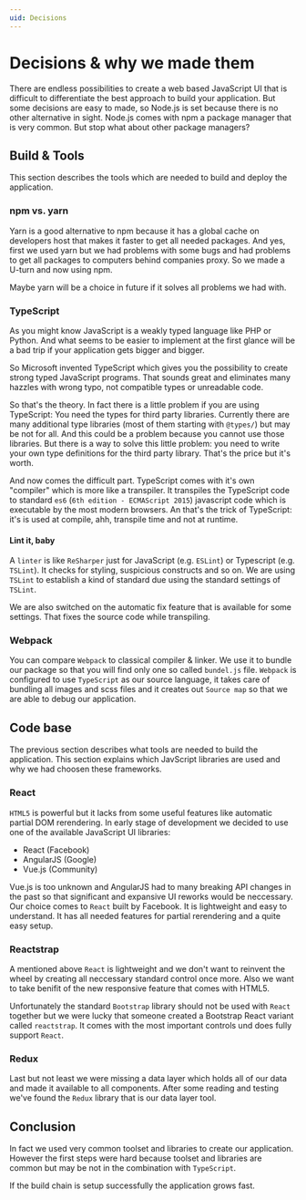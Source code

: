 ```yaml
---
uid: Decisions
---
```

# Decisions & why we made them

There are endless possibilities to create a web based JavaScript UI that is difficult to differentiate the best approach to build your application. But some decisions are easy to made, so Node.js is set because there is no other alternative in sight. Node.js comes with npm a package manager that is very common. But stop what about other package managers?

## Build &amp; Tools

This section describes the tools which are needed to build and deploy the application.

### npm vs. yarn

Yarn is a good alternative to npm because it has a global cache on developers host that makes it faster to get all needed packages. And yes, first we used yarn but we had problems with some bugs and had problems to get all packages to computers behind companies proxy. So we made a U-turn and now using npm.

Maybe yarn will be a choice in future if it solves all problems we had with.

### TypeScript

As you might know JavaScript is a weakly typed language like PHP or Python. And what seems to be easier to implement at the first glance will be a bad trip if your application gets bigger and bigger.

So Microsoft invented TypeScript which gives you the possibility to create strong typed JavaScript programs. That sounds great and eliminates many hazzles with wrong typo, not compatible types or unreadable code.

So that's the theory. In fact there is a little problem if you are using TypeScript: You need the types for third party libraries. Currently there are many additional type libraries (most of them starting with `@types/`) but may be not for all. And this could be a problem because you cannot use those libraries. But there is a way to solve this little problem: you need to write your own type definitions for the third party library. That's the price but it's worth.

And now comes the difficult part. TypeScript comes with it's own "compiler" which is more like a transpiler. It transpiles the TypeScript code to standard `es6` (`6th edition - ECMAScript 2015`) javascript code which is executable by the most modern browsers. An that's the trick of TypeScript: it's is used at compile, ahh, transpile time and not at runtime.

#### Lint it, baby

A `linter` is like `ReSharper` just for JavaScript (e.g. `ESLint`) or Typescript (e.g. `TSLint`). It checks for styling, suspicious constructs and so on. We are using `TSLint` to establish a kind of standard due using the standard settings of `TSLint`.

We are also switched on the automatic fix feature that is available for some settings. That fixes the source code while transpiling.

### Webpack

You can compare `Webpack` to classical compiler & linker. We use it to bundle our package so that you will find only one so called `bundel.js` file. `Webpack` is configured to use `TypeScript` as our source language, it takes care of bundling all images and scss files and it creates out `Source map` so that we are able to debug our application.

## Code base

The previous section describes what tools are needed to build the application. This section explains which JavScript libraries are used and why we had choosen these frameworks.

### React

`HTML5` is powerful but it lacks from some useful features like automatic partial DOM rerendering. In early stage of development we decided to use one of the available JavaScript UI libraries:

- React (Facebook)
- AngularJS (Google)
- Vue.js (Community)

Vue.js is too unknown and AngularJS had to many breaking API changes in the past so that significant and expansive UI reworks would be neccessary. Our choice comes to `React` built by Facebook. It is lightweight and easy to understand. It has all needed features for partial rerendering and a quite easy setup.

### Reactstrap

A mentioned above `React` is lightweight and we don't want to reinvent the wheel by creating all neccessary standard control once more. Also we want to take benifit of the new responsive feature that comes with HTML5.

Unfortunately the standard `Bootstrap` library should not be used with `React` together but we were lucky that someone created a Bootstrap React variant called `reactstrap`. It comes with the most important controls und does fully support `React`.

### Redux

Last but not least we were missing a data layer which holds all of our data and made it available to all components. After some reading and testing we've found the `Redux` library that is our data layer tool.

## Conclusion

In fact we used very common toolset and libraries to create our application. However the first steps were hard because toolset and libraries are common but may be not in the combination with `TypeScript`.

If the build chain is setup successfully the application grows fast.